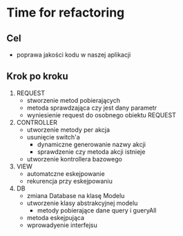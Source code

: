 # Time for refactoring

## Cel

* poprawa jakości kodu w naszej aplikacji

## Krok po kroku

1. REQUEST
   * stworzenie metod pobierających
   * metoda sprawdzająca czy jest dany parametr
   * wyniesienie request do osobnego obiektu REQUEST
2. CONTROLLER
   * utworzenie metody per akcja
   * usunięcie switch'a
     * dynamiczne generowanie nazwy akcji
     * sprawdzenie czy metoda akcji istnieje
   * utworzenie kontrollera bazowego
3. VIEW
   * automatczne eskejpowanie
   * rekurencja przy eskejpowaniu
4. DB
   * zmiana Database na klasę Modelu
   * utworzenie klasy abstrakcyjnej modelu
     * metody pobierające dane query i gueryAll
   * metoda eskejpująca
   * wprowadyenie interfejsu
